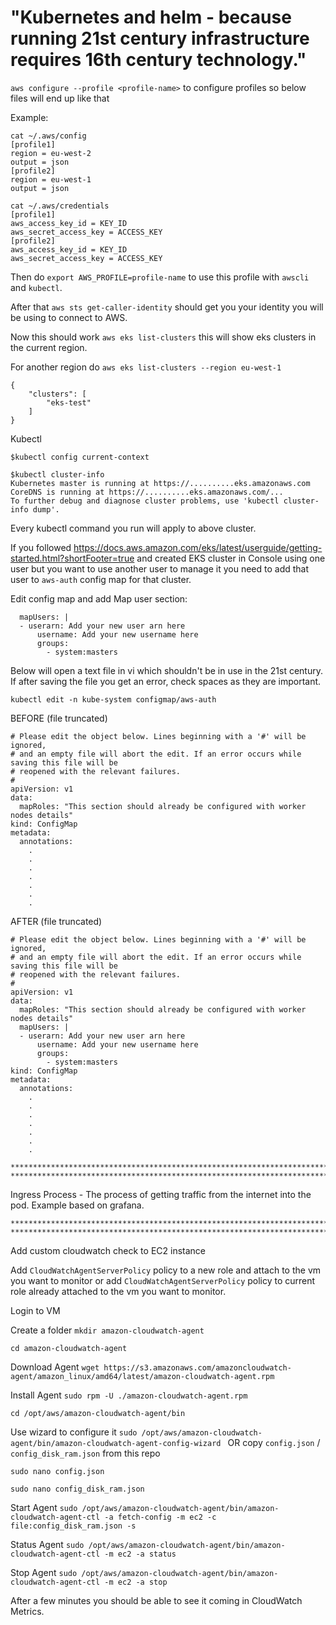 # "Kubernetes and helm - because running 21st century infrastructure requires 16th century technology."


`aws configure --profile <profile-name>` to configure profiles so below files will end up like that

Example:

```
cat ~/.aws/config
[profile1]
region = eu-west-2
output = json
[profile2]
region = eu-west-1
output = json
```

```
cat ~/.aws/credentials
[profile1]
aws_access_key_id = KEY_ID
aws_secret_access_key = ACCESS_KEY
[profile2]
aws_access_key_id = KEY_ID
aws_secret_access_key = ACCESS_KEY
```

Then do `export AWS_PROFILE=profile-name` to use this profile with `awscli` and `kubectl`.

After that `aws sts get-caller-identity` should get you your identity you will be using to connect to AWS.

Now this should work `aws eks list-clusters` this will show eks clusters in the current region. 

For another region do  `aws eks list-clusters --region eu-west-1`

```
{
    "clusters": [
        "eks-test"
    ]
}
```

Kubectl


```
$kubectl config current-context

$kubectl cluster-info
Kubernetes master is running at https://..........eks.amazonaws.com
CoreDNS is running at https://..........eks.amazonaws.com/...
To further debug and diagnose cluster problems, use 'kubectl cluster-info dump'.
```

Every kubectl command you run will apply to above cluster.

If you followed https://docs.aws.amazon.com/eks/latest/userguide/getting-started.html?shortFooter=true and created EKS cluster in Console using one user but you want to use another user to manage it you need to add that user to `aws-auth` config map for that cluster.

Edit config map and add Map user section:

```
  mapUsers: |
  - userarn: Add your new user arn here
      username: Add your new username here
      groups:
        - system:masters
```

Below will open a text file in vi which shouldn't be in use in the 21st century. If after saving the file you get an error, check spaces as they are important.

`kubectl edit -n kube-system configmap/aws-auth`

BEFORE (file truncated)

```
# Please edit the object below. Lines beginning with a '#' will be ignored,
# and an empty file will abort the edit. If an error occurs while saving this file will be
# reopened with the relevant failures.
#
apiVersion: v1
data:
  mapRoles: "This section should already be configured with worker nodes details"
kind: ConfigMap
metadata:
  annotations:
    .
    .
    .
    .
    .
    .
    .
```


AFTER (file truncated)

```
# Please edit the object below. Lines beginning with a '#' will be ignored,
# and an empty file will abort the edit. If an error occurs while saving this file will be
# reopened with the relevant failures.
#
apiVersion: v1
data:
  mapRoles: "This section should already be configured with worker nodes details"
  mapUsers: |
  - userarn: Add your new user arn here
      username: Add your new username here
      groups:
        - system:masters
kind: ConfigMap
metadata:
  annotations:
    .
    .
    .
    .
    .
    .
    .
```



```
***************************************************************************************************
***************************************************************************************************
```

Ingress Process - The process of getting traffic from the internet into the pod. Example based on grafana.


 


```
***************************************************************************************************
***************************************************************************************************
```

Add custom cloudwatch check to EC2 instance

Add `CloudWatchAgentServerPolicy` policy to a new role and attach to the vm you want to monitor or add `CloudWatchAgentServerPolicy` policy to current role already attached to the vm you want to monitor.

Login to VM

Create a folder
`mkdir amazon-cloudwatch-agent`

`cd amazon-cloudwatch-agent`

Download Agent
`wget https://s3.amazonaws.com/amazoncloudwatch-agent/amazon_linux/amd64/latest/amazon-cloudwatch-agent.rpm`

Install Agent
`sudo rpm -U ./amazon-cloudwatch-agent.rpm`

`cd /opt/aws/amazon-cloudwatch-agent/bin`

Use wizard to configure it `sudo /opt/aws/amazon-cloudwatch-agent/bin/amazon-cloudwatch-agent-config-wizard
` OR copy `config.json` / `config_disk_ram.json` from this repo

`sudo nano config.json`

`sudo nano config_disk_ram.json`


Start Agent
`sudo /opt/aws/amazon-cloudwatch-agent/bin/amazon-cloudwatch-agent-ctl -a fetch-config -m ec2 -c file:config_disk_ram.json -s`

Status Agent
`sudo /opt/aws/amazon-cloudwatch-agent/bin/amazon-cloudwatch-agent-ctl -m ec2 -a status`

Stop Agent
`sudo /opt/aws/amazon-cloudwatch-agent/bin/amazon-cloudwatch-agent-ctl -m ec2 -a stop`

After a few minutes you should be able to see it coming in CloudWatch Metrics.









